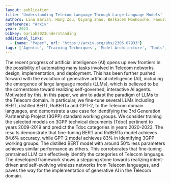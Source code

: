 ```yaml
---
layout: publication
title: 'Understanding Telecom Language Through Large Language Models'
authors: Lina Bariah, Hang Zou, Qiyang Zhao, Belkacem Mouhouche, Faouzi Bader, Merouane Debbah
conference: "Arxiv"
year: 2023
bibkey: bariah2023understanding
additional_links:
  - {name: "Paper", url: "https://arxiv.org/abs/2306.07933"}
tags: ['Agentic', 'Training Techniques', 'Model Architecture', 'Tools', 'GPT', 'Pretraining Methods', 'BERT', 'Fine-Tuning']
---
```

The recent progress of artificial intelligence (AI) opens up new frontiers in
the possibility of automating many tasks involved in Telecom networks design,
implementation, and deployment. This has been further pushed forward with the
evolution of generative artificial intelligence (AI), including the emergence
of large language models (LLMs), which is believed to be the cornerstone toward
realizing self-governed, interactive AI agents. Motivated by this, in this
paper, we aim to adapt the paradigm of LLMs to the Telecom domain. In
particular, we fine-tune several LLMs including BERT, distilled BERT, RoBERTa
and GPT-2, to the Telecom domain languages, and demonstrate a use case for
identifying the 3rd Generation Partnership Project (3GPP) standard working
groups. We consider training the selected models on 3GPP technical documents
(Tdoc) pertinent to years 2009-2019 and predict the Tdoc categories in years
2020-2023. The results demonstrate that fine-tuning BERT and RoBERTa model
achieves 84.6% accuracy, while GPT-2 model achieves 83% in identifying 3GPP
working groups. The distilled BERT model with around 50% less parameters
achieves similar performance as others. This corroborates that fine-tuning
pretrained LLM can effectively identify the categories of Telecom language. The
developed framework shows a stepping stone towards realizing intent-driven and
self-evolving wireless networks from Telecom languages, and paves the way for
the implementation of generative AI in the Telecom domain.
